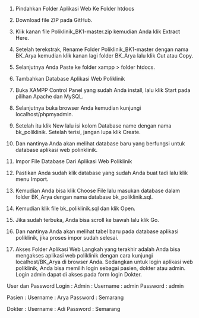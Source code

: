 1. Pindahkan Folder Aplikasi Web Ke Folder htdocs
  1.	Download file ZIP pada GitHub.
  2.	Klik kanan file Poliklinik_BK1-master.zip kemudian Anda klik Extract Here.
  3.	Setelah terekstrak, Rename Folder Poliklinik_BK1-master dengan nama BK_Arya kemudian klik kanan lagi folder BK_Arya lalu klik Cut atau Copy.
  4.	Selanjutnya Anda Paste ke folder xampp > folder htdocs.
 
2. Tambahkan Database Aplikasi Web Poliklinik
  1.	Buka XAMPP Control Panel yang sudah Anda install, lalu klik Start pada pilihan Apache dan MySQL.
  2.	Selanjutnya buka browser Anda kemudian kunjungi localhost/phpmyadmin.
  3.	Setelah itu klik New lalu isi kolom Database name dengan nama bk_poliklinik. Setelah terisi, jangan lupa klik Create.
  4.	Dan nantinya Anda akan melihat database baru yang berfungsi untuk database aplikasi web polinklinik.
 
3. Impor File Database Dari Aplikasi Web Poliklinik
  1.	Pastikan Anda sudah klik database yang sudah Anda buat tadi lalu klik menu Import.
  2.	Kemudian Anda bisa klik Choose File lalu masukan database dalam folder BK_Arya dengan nama database bk_poliklinik.sql.
  3.	Kemudian klik file bk_poliklinik.sql dan klik Open.
  4.	Jika sudah terbuka, Anda bisa scroll ke bawah lalu klik Go.
  5.	Dan nantinya Anda akan melihat tabel baru pada database aplikasi poliklinik, jika proses impor sudah selesai.
 
4. Akses Folder Aplikasi Web
Langkah yang terakhir adalah Anda bisa mengakses aplikasi web poliklinik dengan cara kunjungi localhost/BK_Arya di browser Anda. Sedangkan untuk login aplikasi web poliklinik, Anda bisa memilih login sebagai pasien, dokter atau admin. Login admin dapat di akses pada form login Dokter.

User dan Password Login :
Admin :
Username	: admin
Password	: admin

Pasien :
Username	: Arya
Password	: Semarang

Dokter :
Username	: Adi
Password	: Semarang

